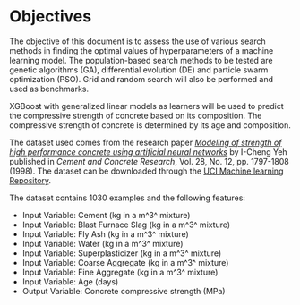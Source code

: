 # Objectives

The objective of this document is to assess the use of various search methods in finding the optimal values of hyperparameters of a machine learning model. The population-based search methods to be tested are genetic algorithms (GA), differential evolution (DE) and particle swarm optimization (PSO). Grid and random search will also be performed and used as benchmarks.

XGBoost with generalized linear models as learners will be used to predict the compressive strength of concrete based on its composition. The compressive strength of concrete is determined  by its age and composition. 

The dataset used comes from the research paper [*Modeling of strength of high performance concrete using artificial neural networks*](https://www.sciencedirect.com/science/article/pii/S0008884698001653) by I-Cheng Yeh published in *Cement and Concrete Research*, Vol. 28, No. 12, pp. 1797-1808 (1998). The dataset can be downloaded through the [UCI Machine learning Repository](http://archive.ics.uci.edu/ml/datasets/Concrete+Compressive+Strength).

The dataset contains 1030 examples and the following features:

* Input Variable: Cement (kg in a m^3^ mixture)
* Input Variable: Blast Furnace Slag (kg in a m^3^ mixture)
* Input Variable: Fly Ash (kg in a m^3^ mixture)
* Input Variable: Water (kg in a m^3^ mixture)
* Input Variable: Superplasticizer (kg in a m^3^ mixture)
* Input Variable: Coarse Aggregate (kg in a m^3^ mixture)
* Input Variable: Fine Aggregate (kg in a m^3^ mixture)
* Input Variable: Age (days)
* Output Variable: Concrete compressive strength (MPa)
